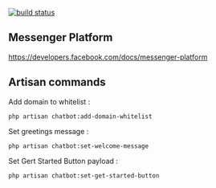 [![build status](http://server-git.webedia.fr/brand-publishing/messenger-bot/badges/master/build.svg)](http://server-git.webedia.fr/brand-publishing/messenger-bot/commits/master)

## Messenger Platform

https://developers.facebook.com/docs/messenger-platform



## Artisan commands

Add domain to whitelist :

```
php artisan chatbot:add-domain-whitelist
```

Set greetings message :

```
php artisan chatbot:set-welcome-message
```

Set Gert Started Button payload :

```
php artisan chatbot:set-get-started-button
```
